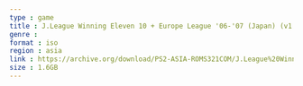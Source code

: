 ```yaml
---
type : game
title : J.League Winning Eleven 10 + Europe League '06-'07 (Japan) (v1.03)
genre : 
format : iso
region : asia
link : https://archive.org/download/PS2-ASIA-ROMS321COM/J.League%20Winning%20Eleven%2010%20%2B%20Europe%20League%20%2706-%2707%20%28Japan%29%20%28v1.03%29.7z
size : 1.6GB
---
```


